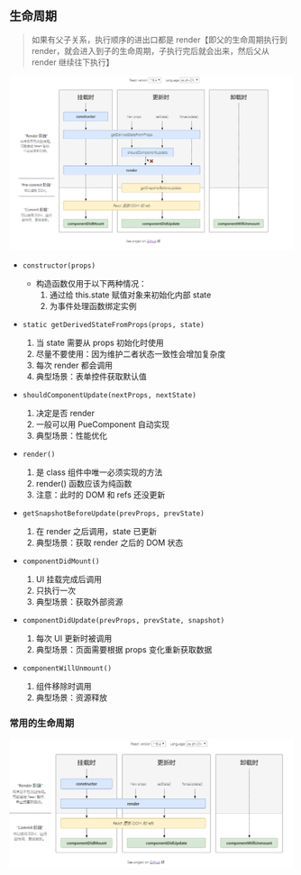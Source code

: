 ## 生命周期

> 如果有父子关系，执行顺序的进出口都是 render【即父的生命周期执行到 render，就会进入到子的生命周期，子执行完后就会出来，然后父从 render 继续往下执行】

![react生命周期](images/react生命周期.png)

- `constructor(props)`

  - 构造函数仅用于以下两种情况：
    1. 通过给 this.state 赋值对象来初始化内部 state
    2. 为事件处理函数绑定实例

- `static getDerivedStateFromProps(props, state)`

  1. 当 state 需要从 props 初始化时使用
  2. 尽量不要使用：因为维护二者状态一致性会增加复杂度
  3. 每次 render 都会调用
  4. 典型场景：表单控件获取默认值

- `shouldComponentUpdate(nextProps, nextState)`

  1. 决定是否 render
  2. 一般可以用 PueComponent 自动实现
  3. 典型场景：性能优化

- `render()`

  1. 是 class 组件中唯一必须实现的方法
  2. render() 函数应该为纯函数
  3. 注意：此时的 DOM 和 refs 还没更新

- `getSnapshotBeforeUpdate(prevProps, prevState)`

  1. 在 render 之后调用，state 已更新
  2. 典型场景：获取 render 之后的 DOM 状态

- `componentDidMount()`

  1. UI 挂载完成后调用
  2. 只执行一次
  3. 典型场景：获取外部资源

- `componentDidUpdate(prevProps, prevState, snapshot)`

  1. 每次 UI 更新时被调用
  2. 典型场景：页面需要根据 props 变化重新获取数据

- `componentWillUnmount()`

  1. 组件移除时调用
  2. 典型场景：资源释放

### 常用的生命周期

![react常用生命周期](images/react常用生命周期.png)
